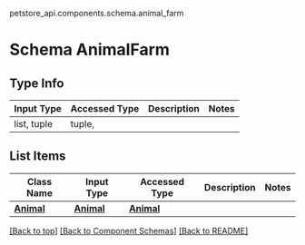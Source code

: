 petstore_api.components.schema.animal_farm
# Schema AnimalFarm

## Type Info
Input Type | Accessed Type | Description | Notes
------------ | ------------- | ------------- | -------------
list, tuple | tuple,  |  |

## List Items
Class Name | Input Type | Accessed Type | Description | Notes
------------- | ------------- | ------------- | ------------- | -------------
[**Animal**](animal.md) | [**Animal**](animal.md) | [**Animal**](animal.md) |  |

[[Back to top]](#top) [[Back to Component Schemas]](../../../README.md#Component-Schemas) [[Back to README]](../../../README.md)
